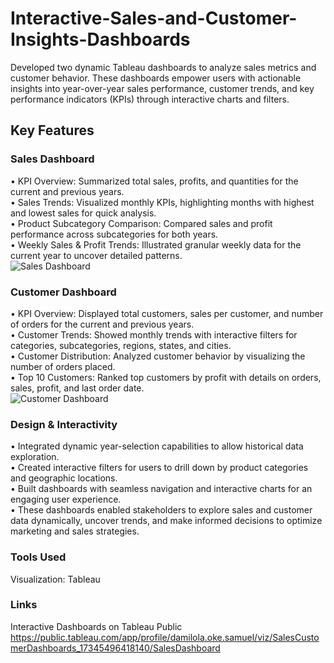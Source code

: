 # Interactive-Sales-and-Customer-Insights-Dashboards
Developed two dynamic Tableau dashboards to analyze sales metrics and customer behavior. These dashboards empower users with actionable insights into year-over-year sales performance, customer trends, and key performance indicators (KPIs) through interactive charts and filters.

## Key Features

### Sales Dashboard

• KPI Overview: Summarized total sales, profits, and quantities for the current and previous years.<br/>
• Sales Trends: Visualized monthly KPIs, highlighting months with highest and lowest sales for quick analysis.<br/>
• Product Subcategory Comparison: Compared sales and profit performance across subcategories for both years.<br/>
• Weekly Sales & Profit Trends: Illustrated granular weekly data for the current year to uncover detailed patterns.<br/>
![Sales Dashboard](https://github.com/user-attachments/assets/b2709872-1317-464d-a0e3-7b24312e2156)

### Customer Dashboard

• KPI Overview: Displayed total customers, sales per customer, and number of orders for the current and previous years.<br/>
• Customer Trends: Showed monthly trends with interactive filters for categories, subcategories, regions, states, and cities.<br/>
• Customer Distribution: Analyzed customer behavior by visualizing the number of orders placed.<br/>
• Top 10 Customers: Ranked top customers by profit with details on orders, sales, profit, and last order date.<br/>
![Customer Dashboard](https://github.com/user-attachments/assets/121c7d2e-b868-4ca0-b4e2-052aa06dc8f1)

### Design & Interactivity

• Integrated dynamic year-selection capabilities to allow historical data exploration.<br/>
• Created interactive filters for users to drill down by product categories and geographic locations.<br/>
• Built dashboards with seamless navigation and interactive charts for an engaging user experience.<br/>
• These dashboards enabled stakeholders to explore sales and customer data dynamically, uncover trends, and make informed decisions to optimize marketing and sales strategies.<br/>

### Tools Used

Visualization: Tableau

### Links

Interactive Dashboards on Tableau Public https://public.tableau.com/app/profile/damilola.oke.samuel/viz/SalesCustomerDashboards_17345496418140/SalesDashboard

